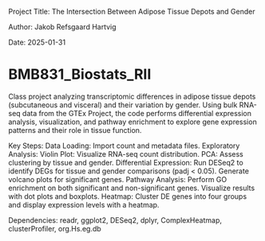 Project Title:
The Intersection Between Adipose Tissue Depots and Gender

Author:
Jakob Refsgaard Hartvig

Date:
2025-01-31

# BMB831_Biostats_RII
 Class project analyzing transcriptomic differences in adipose tissue depots (subcutaneous and visceral) and their variation by gender. Using bulk RNA-seq data from the GTEx Project, the code performs differential expression analysis, visualization, and pathway enrichment to explore gene expression patterns and their role in tissue function.

Key Steps:
Data Loading:
Import count and metadata files.
Exploratory Analysis:
Violin Plot: Visualize RNA-seq count distribution.
PCA: Assess clustering by tissue and gender.
Differential Expression:
Run DESeq2 to identify DEGs for tissue and gender comparisons (padj < 0.05).
Generate volcano plots for significant genes.
Pathway Analysis:
Perform GO enrichment on both significant and non-significant genes.
Visualize results with dot plots and boxplots.
Heatmap:
Cluster DE genes into four groups and display expression levels with a heatmap.


Dependencies:
readr, ggplot2, DESeq2, dplyr, ComplexHeatmap, clusterProfiler, org.Hs.eg.db
